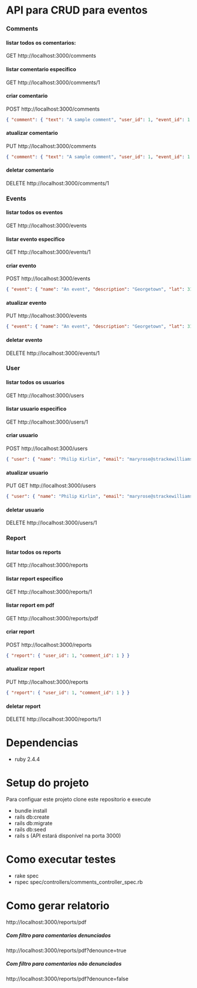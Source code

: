 # API para CRUD para eventos

### Comments
#### listar todos os comentarios:
GET http://localhost:3000/comments
#### listar comentario especifico
GET http://localhost:3000/comments/1
#### criar comentario
POST http://localhost:3000/comments
```json
{ "comment": { "text": "A sample comment", "user_id": 1, "event_id": 1, "denounce": false } }
```
#### atualizar comentario
PUT http://localhost:3000/comments
```json
{ "comment": { "text": "A sample comment", "user_id": 1, "event_id": 1, "denounce": false } }
```
#### deletar comentario
DELETE http://localhost:3000/comments/1

### Events 
#### listar todos os eventos
GET http://localhost:3000/events
#### listar evento especifico
GET http://localhost:3000/events/1
#### criar evento
POST http://localhost:3000/events
```json
{ "event": { "name": "An event", "description": "Georgetown", "lat": 31159238, "lng": 15930673 } }
```
#### atualizar evento
PUT http://localhost:3000/events
```json
{ "event": { "name": "An event", "description": "Georgetown", "lat": 31159238, "lng": 15930673 } }
```
#### deletar evento
DELETE http://localhost:3000/events/1

### User
#### listar todos os usuarios
GET http://localhost:3000/users
#### listar usuario especifico
GET http://localhost:3000/users/1
#### criar usuario
POST http://localhost:3000/users
```json
{ "user": { "name": "Philip Kirlin", "email": "maryrose@strackewilliamson.biz", "password": "S2EsUuC559" } }
```
#### atualizar usuario
PUT GET http://localhost:3000/users
```json
{ "user": { "name": "Philip Kirlin", "email": "maryrose@strackewilliamson.biz", "password": "S2EsUuC559" } }
```
#### deletar usuario
DELETE http://localhost:3000/users/1

### Report
#### listar todos os reports
GET http://localhost:3000/reports
#### listar report especifico
GET http://localhost:3000/reports/1
#### listar report em pdf
GET http://localhost:3000/reports/pdf
#### criar report
POST http://localhost:3000/reports
```json
{ "report": { "user_id": 1, "comment_id": 1 } }
```
#### atualizar report
PUT http://localhost:3000/reports
```json
{ "report": { "user_id": 1, "comment_id": 1 } }
```
#### deletar report
DELETE http://localhost:3000/reports/1

# Dependencias
* ruby 2.4.4

# Setup do projeto
Para configuar este projeto clone este repositorio e execute
* bundle install 
* rails db:create
* rails db:migrate 
* rails db:seed
* rails s (API estará disponível na porta 3000)

# Como executar testes
* rake spec
* rspec spec/controllers/comments_controller_spec.rb

# Como gerar relatorio 
http://localhost:3000/reports/pdf

##### Com filtro para comentarios denunciados
http://localhost:3000/reports/pdf?denounce=true

##### Com filtro para comentarios não denunciados
http://localhost:3000/reports/pdf?denounce=false
